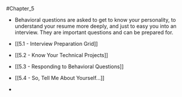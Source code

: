 #Chapter_5
- Behavioral questions are asked to get to know your personality, to understand your resume more deeply, and just to easy you into an interview. They are important questions and can be prepared for.

- [[5.1 - Interview Preparation Grid]]
- [[5.2 - Know Your Technical Projects]]
- [[5.3 - Responding to Behavioral Questions]]
- [[5.4 - So, Tell Me About Yourself...]]
- 